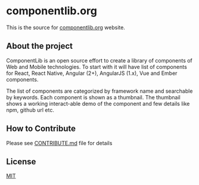 # componentlib.org
This is the source for [componentlib.org](http://www.componentlib.org) website.

## About the project
ComponentLib is an open source effort to create a library of components of Web and Mobile technologies. To start with it will have list of components for React, React Native, Angular (2+), AngularJS (1.x), Vue and Ember components.

The list of components are categorized by framework name and searchable by keywords. Each component is shown as a thumbnail. The thumbnail shows a working interact-able demo of the component and few details like npm, github url etc.
 
## How to Contribute
Please see [CONTRIBUTE.md](./CONTRIBUTE.md) file for details 

## License
[MIT](./LICENSE)

